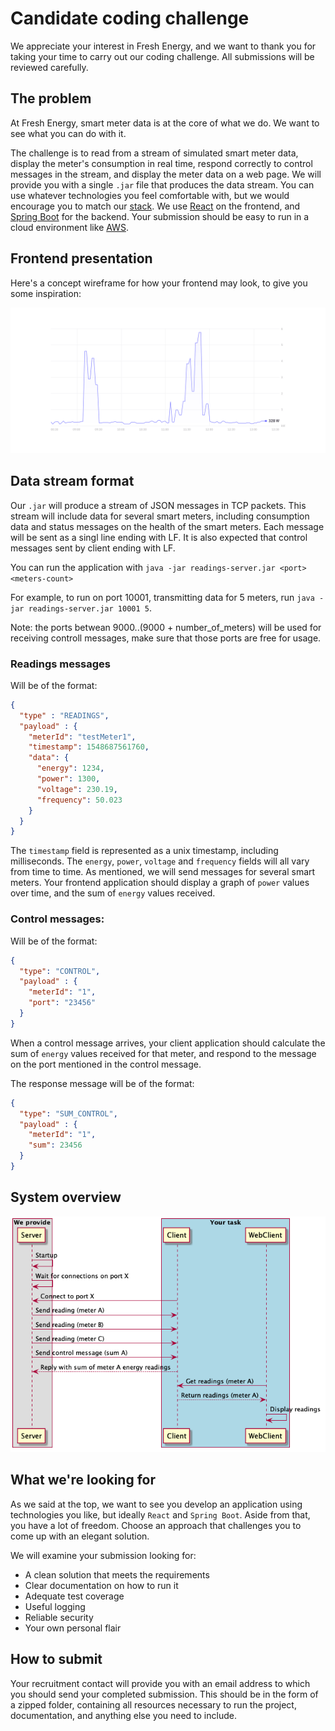 # Candidate coding challenge

We appreciate your interest in Fresh Energy, and we want to thank you for taking your time to carry out our coding challenge. All submissions will be reviewed carefully.

## The problem

At Fresh Energy, smart meter data is at the core of what we do. We want to see what you can do with it.

The challenge is to read from a stream of simulated smart meter data, display the meter's consumption in real time, respond correctly to control messages in the stream, and display the meter data on a web page. We will provide you with a single `.jar` file that produces the data stream. You can use whatever technologies you feel comfortable with, but we would encourage you to match our [stack](https://stackshare.io/fresh-energy-gmbh/fresh-energy). We use [React](https://reactjs.org/) on the frontend, and [Spring Boot](https://spring.io/projects/spring-boot) for the backend. Your submission should be easy to run in a cloud environment like [AWS](https://aws.amazon.com/).

## Frontend presentation
Here's a concept wireframe for how your frontend may look, to give you some inspiration:

![Wireframe](images/graph.png "Wireframe")

## Data stream format

Our `.jar` will produce a stream of JSON messages in TCP packets. This stream will include data for several smart meters, including consumption data and status messages on the health of the smart meters. Each message will be sent as a singl line ending with LF. It is also expected that control messages sent by client ending with LF. 

You can run the application with `java -jar readings-server.jar <port> <meters-count>`

For example, to run on port 10001, transmitting data for 5 meters, run `java -jar readings-server.jar 10001 5`.

Note: the ports betwean 9000..(9000 + number_of_meters) will be used for receiving controll messages, make sure that those ports are free for usage.

### Readings messages

Will be of the format:

```json
{
  "type" : "READINGS",
  "payload" : {
    "meterId": "testMeter1",
    "timestamp": 1548687561760,
    "data": {
      "energy": 1234,
      "power": 1300,
      "voltage": 230.19,
      "frequency": 50.023
    }
  }
}
```

The `timestamp` field is represented as a unix timestamp, including milliseconds. The `energy`, `power`, `voltage` and `frequency` fields will all vary from time to time. As mentioned, we will send messages for several smart meters. Your frontend application should display a graph of `power` values over time, and the sum of `energy` values received.

### Control messages:

Will be of the format:
 
```json
{
  "type": "CONTROL",
  "payload" : {
    "meterId": "1",
    "port": "23456"
  }
}
```

When a control message arrives, your client application should calculate the sum of `energy` values received for that meter, and respond to the message on the port mentioned in the control message.

The response message will be of the format:

```json
{
  "type": "SUM_CONTROL",
  "payload" : {
    "meterId": "1",
    "sum": 23456
  }
}
```

## System overview

![Overview](https://github.com/fresh-energy/coding-challenge/raw/master/docs/system.png "Overview")

## What we're looking for

As we said at the top, we want to see you develop an application using technologies you like, but ideally `React` and `Spring Boot`. Aside from that, you have a lot of freedom. Choose an approach that challenges you to come up with an elegant solution.

We will examine your submission looking for:
 * A clean solution that meets the requirements
 * Clear documentation on how to run it
 * Adequate test coverage
 * Useful logging
 * Reliable security
 * Your own personal flair

## How to submit

Your recruitment contact will provide you with an email address to which you should send your completed submission. This should be in the form of a zipped folder, containing all resources necessary to run the project, documentation, and anything else you need to include.
